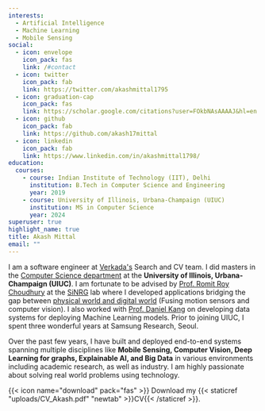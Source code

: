 ```yaml
---
interests:
  - Artificial Intelligence
  - Machine Learning
  - Mobile Sensing
social:
  - icon: envelope
    icon_pack: fas
    link: /#contact
  - icon: twitter
    icon_pack: fab
    link: https://twitter.com/akashmittal1795
  - icon: graduation-cap
    icon_pack: fas
    link: https://scholar.google.com/citations?user=FOkbNAsAAAAJ&hl=en
  - icon: github
    icon_pack: fab
    link: https://github.com/akash17mittal
  - icon: linkedin
    icon_pack: fab
    link: https://www.linkedin.com/in/akashmittal1798/
education:
  courses:
    - course: Indian Institute of Technology (IIT), Delhi
      institution: B.Tech in Computer Science and Engineering
      year: 2019
    - course: University of Illinois, Urbana-Champaign (UIUC)
      institution: MS in Computer Science 
      year: 2024
superuser: true
highlight_name: true
title: Akash Mittal
email: ""
---
```

I am a software engineer at [Verkada's](https://www.verkada.com/) Search and CV team. I did masters in the [Computer Science department](https://cs.illinois.edu/) at the **University of Illinois, Urbana-Champaign (UIUC)**. I am fortunate to be advised by [Prof. Romit Roy Choudhury](https://croy.web.engr.illinois.edu/) at the [SiNRG](https://sinrg.csl.illinois.edu/) lab where I developed applications bridging the gap between [physical world and digital world](https://lenstalkai.web.illinois.edu/) (Fusing motion sensors and computer vision). I also worked with [Prof. Daniel Kang](https://ddkang.github.io/) on developing data systems for deploying Machine Learning models. Prior to joining UIUC, I spent three wonderful years at Samsung Research, Seoul.

Over the past few years, I have built and deployed end-to-end systems spanning multiple disciplines like **Mobile Sensing, Computer Vision, Deep Learning for graphs, Explainable AI, and Big Data** in various environments including academic research, as well as industry. I am highly passionate about solving real world problems using technology.

{{< icon name="download" pack="fas" >}} Download my {{< staticref "uploads/CV_Akash.pdf" "newtab" >}}CV{{< /staticref >}}.
